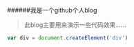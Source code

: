######我是一个github个人blog

> 此blog主要用来演示一些代码效果......

```javascript
var div = document.createElement('div')
```